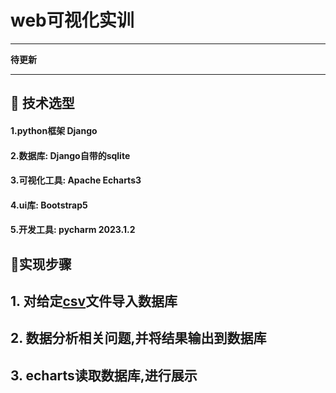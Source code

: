 # web可视化实训
***
**待更新**
***
##  📃 技术选型
#### 1.python框架 Django
#### 2.数据库: Django自带的sqlite
#### 3.可视化工具: Apache Echarts3
#### 4.ui库:  Bootstrap5
#### 5.开发工具: pycharm 2023.1.2

## 🔑实现步骤
## 1. 对给定[csv](https://github.com/yinhao-art/shixun/blob/master/static/data/sale.csv)文件导入数据库  
## 2. 数据分析相关问题,并将结果输出到数据库
## 3. echarts读取数据库,进行展示
